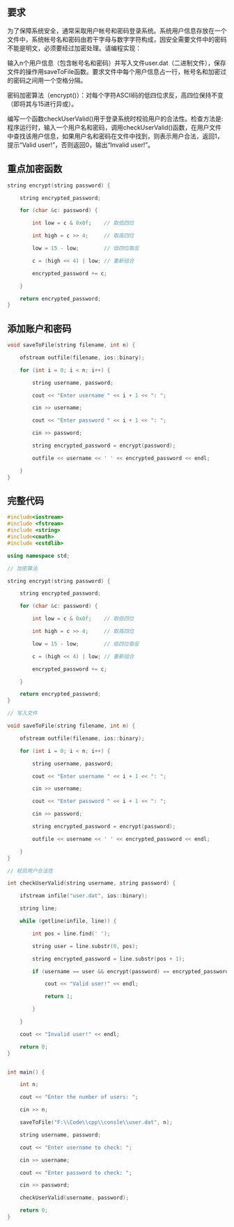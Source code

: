 ## 要求

为了保障系统安全，通常采取用户帐号和密码登录系统。系统用户信息存放在一个文件中，系统帐号名和密码由若干字母与数字字符构成，因安全需要文件中的密码不能是明文，必须要经过加密处理。请编程实现：

输入n个用户信息（包含帐号名和密码）并写入文件user.dat（二进制文件），保存文件的操作用saveToFile函数。要求文件中每个用户信息占一行，帐号名和加密过的密码之间用一个空格分隔。

密码加密算法（encrypt()）：对每个字符ASCII码的低四位求反，高四位保持不变（即将其与15进行异或）。   

编写一个函数checkUserValid()用于登录系统时校验用户的合法性。检查方法是:程序运行时，输入一个用户名和密码，调用checkUserValid()函数，在用户文件中查找该用户信息，如果用户名和密码在文件中找到，则表示用户合法，返回1，提示“Valid user!”，否则返回0，输出“Invalid user!”。
## 重点加密函数
```cpp
string encrypt(string password) {

    string encrypted_password;

    for (char &c: password) {

        int low = c & 0x0f;    // 取低四位

        int high = c >> 4;     // 取高四位

        low = 15 - low;        // 低四位取反

        c = (high << 4) | low; // 重新组合

        encrypted_password += c;

    }

    return encrypted_password;
}

```
## 添加账户和密码
```cpp
void saveToFile(string filename, int n) {

    ofstream outfile(filename, ios::binary);

    for (int i = 0; i < n; i++) {

        string username, password;

        cout << "Enter username " << i + 1 << ": ";

        cin >> username;

        cout << "Enter password " << i + 1 << ": ";

        cin >> password;

        string encrypted_password = encrypt(password);

        outfile << username << ' ' << encrypted_password << endl;

    }
}

```
## 完整代码
```cpp
#include<iostream>
#include <fstream>
#include <string>
#include<cmath>
#include <cstdlib>

using namespace std;

// 加密算法

string encrypt(string password) {

    string encrypted_password;

    for (char &c: password) {

        int low = c & 0x0f;    // 取低四位

        int high = c >> 4;     // 取高四位

        low = 15 - low;        // 低四位取反

        c = (high << 4) | low; // 重新组合

        encrypted_password += c;

    }

    return encrypted_password;
}

// 写入文件

void saveToFile(string filename, int n) {

    ofstream outfile(filename, ios::binary);

    for (int i = 0; i < n; i++) {

        string username, password;

        cout << "Enter username " << i + 1 << ": ";

        cin >> username;

        cout << "Enter password " << i + 1 << ": ";

        cin >> password;

        string encrypted_password = encrypt(password);

        outfile << username << ' ' << encrypted_password << endl;

    }
}

// 校验用户合法性

int checkUserValid(string username, string password) {

    ifstream infile("user.dat", ios::binary);

    string line;

    while (getline(infile, line)) {

        int pos = line.find(' ');

        string user = line.substr(0, pos);

        string encrypted_password = line.substr(pos + 1);

        if (username == user && encrypt(password) == encrypted_password) {

            cout << "Valid user!" << endl;

            return 1;

        }

    }

    cout << "Invalid user!" << endl;

    return 0;
}


int main() {

    int n;

    cout << "Enter the number of users: ";

    cin >> n;

    saveToFile("F:\\Code\\cpp\\consle\\user.dat", n);

    string username, password;

    cout << "Enter username to check: ";

    cin >> username;

    cout << "Enter password to check: ";

    cin >> password;

    checkUserValid(username, password);

    return 0;
}
```
